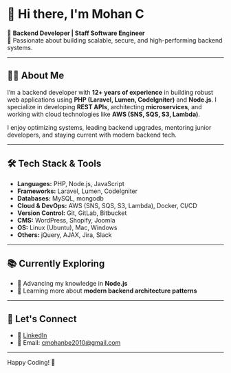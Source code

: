 # 👋 Hi there, I'm Mohan C

🚀 **Backend Developer | Staff Software Engineer**  
🎯 Passionate about building scalable, secure, and high-performing backend systems.

---

## 👨‍💻 About Me

I’m a backend developer with **12+ years of experience** in building robust web applications using **PHP (Laravel, Lumen, CodeIgniter)** and **Node.js**. I specialize in developing **REST APIs**, architecting **microservices**, and working with cloud technologies like **AWS (SNS, SQS, S3, Lambda)**.

I enjoy optimizing systems, leading backend upgrades, mentoring junior developers, and staying current with modern backend tech.

---

## 🛠️ Tech Stack & Tools

- **Languages:** PHP, Node.js, JavaScript
- **Frameworks:** Laravel, Lumen, CodeIgniter
- **Databases:** MySQL, mongodb
- **Cloud & DevOps:** AWS (SNS, SQS, S3, Lambda), Docker, CI/CD
- **Version Control:** Git, GitLab, Bitbucket
- **CMS:** WordPress, Shopify, Joomla
- **OS:** Linux (Ubuntu), Mac, Windows
- **Others:** jQuery, AJAX, Jira, Slack

---

## 📚 Currently Exploring

- 🚀 Advancing my knowledge in **Node.js**
- 🧩 Learning more about **modern backend architecture patterns**

---

## 🤝 Let's Connect

- 💼 [LinkedIn](https://www.linkedin.com/in/mohan-c/)
- 📧 Email: [cmohanbe2010@gmail.com](mailto:cmohanbe2010@gmail.com)

---

Happy Coding! 🚀

<!---
mohanc1989/mohanc1989 is a ✨ special ✨ repository because its `README.md` (this file) appears on your GitHub profile.
You can click the Preview link to take a look at your changes.
--->
